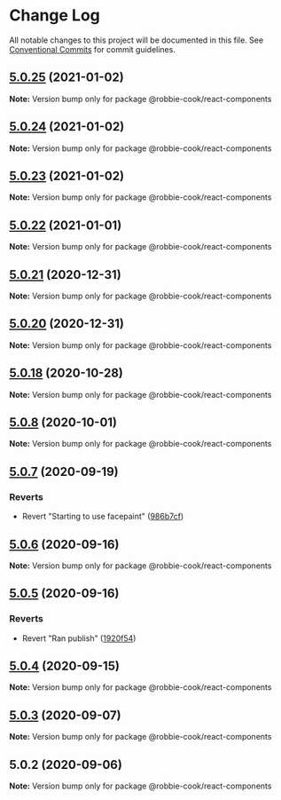 # Change Log

All notable changes to this project will be documented in this file.
See [Conventional Commits](https://conventionalcommits.org) for commit guidelines.

## [5.0.25](https://github.com/Robbie-Cook/gatsby-sites/tree/master/packages/react-components/compare/@robbie-cook/react-components@5.0.23...@robbie-cook/react-components@5.0.25) (2021-01-02)

**Note:** Version bump only for package @robbie-cook/react-components





## [5.0.24](https://github.com/Robbie-Cook/gatsby-sites/tree/master/packages/react-components/compare/@robbie-cook/react-components@5.0.23...@robbie-cook/react-components@5.0.24) (2021-01-02)

**Note:** Version bump only for package @robbie-cook/react-components





## [5.0.23](https://github.com/Robbie-Cook/gatsby-sites/tree/master/packages/react-components/compare/@robbie-cook/react-components@5.0.22...@robbie-cook/react-components@5.0.23) (2021-01-02)

**Note:** Version bump only for package @robbie-cook/react-components





## [5.0.22](https://github.com/Robbie-Cook/gatsby-sites/tree/master/packages/react-components/compare/@robbie-cook/react-components@5.0.21...@robbie-cook/react-components@5.0.22) (2021-01-01)

**Note:** Version bump only for package @robbie-cook/react-components





## [5.0.21](https://github.com/Robbie-Cook/gatsby-sites/tree/master/packages/react-components/compare/@robbie-cook/react-components@5.0.20...@robbie-cook/react-components@5.0.21) (2020-12-31)

**Note:** Version bump only for package @robbie-cook/react-components





## [5.0.20](https://github.com/Robbie-Cook/gatsby-sites/tree/master/packages/react-components/compare/@robbie-cook/react-components@5.0.18...@robbie-cook/react-components@5.0.20) (2020-12-31)

**Note:** Version bump only for package @robbie-cook/react-components





## [5.0.18](https://github.com/Robbie-Cook/gatsby-sites/tree/master/packages/react-components/compare/@robbie-cook/react-components@5.0.8...@robbie-cook/react-components@5.0.18) (2020-10-28)

**Note:** Version bump only for package @robbie-cook/react-components





## [5.0.8](https://github.com/Robbie-Cook/gatsby-sites/compare/@robbie-cook/react-components@5.0.7...@robbie-cook/react-components@5.0.8) (2020-10-01)

**Note:** Version bump only for package @robbie-cook/react-components





## [5.0.7](https://github.com/Robbie-Cook/gatsby-sites/compare/@robbie-cook/react-components@5.0.6...@robbie-cook/react-components@5.0.7) (2020-09-19)


### Reverts

* Revert "Starting to use facepaint" ([986b7cf](https://github.com/Robbie-Cook/gatsby-sites/commit/986b7cf5036124c0bdf6beda2cb9d38f6aff9184))





## [5.0.6](https://github.com/Robbie-Cook/gatsby-sites/compare/@robbie-cook/react-components@5.0.5...@robbie-cook/react-components@5.0.6) (2020-09-16)

**Note:** Version bump only for package @robbie-cook/react-components





## [5.0.5](https://github.com/Robbie-Cook/gatsby-sites/compare/@robbie-cook/react-components@5.0.4...@robbie-cook/react-components@5.0.5) (2020-09-16)


### Reverts

* Revert "Ran publish" ([1920f54](https://github.com/Robbie-Cook/gatsby-sites/commit/1920f547267b92496c9409d4188a9540d468e789))





## [5.0.4](https://github.com/Robbie-Cook/gatsby-sites/compare/@robbie-cook/react-components@5.0.3...@robbie-cook/react-components@5.0.4) (2020-09-15)

**Note:** Version bump only for package @robbie-cook/react-components





## [5.0.3](https://github.com/Robbie-Cook/gatsby-sites/compare/@robbie-cook/react-components@5.0.2...@robbie-cook/react-components@5.0.3) (2020-09-07)

**Note:** Version bump only for package @robbie-cook/react-components





## 5.0.2 (2020-09-06)

**Note:** Version bump only for package @robbie-cook/react-components
